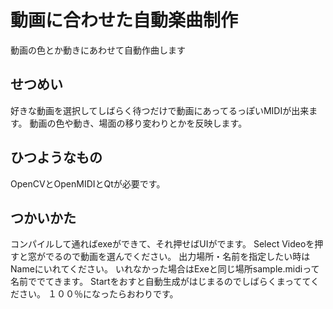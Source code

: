 動画に合わせた自動楽曲制作
====

動画の色とか動きにあわせて自動作曲します

## せつめい
好きな動画を選択してしばらく待つだけで動画にあってるっぽいMIDIが出来ます。
動画の色や動き、場面の移り変わりとかを反映します。

## ひつようなもの
OpenCVとOpenMIDIとQtが必要です。

## つかいかた
コンパイルして通ればexeができて、それ押せばUIがでます。
Select Videoを押すと窓がでるので動画を選んでください。
出力場所・名前を指定したい時はNameにいれてください。
いれなかった場合はExeと同じ場所sample.midiって名前ででてきます。
Startをおすと自動生成がはじまるのでしばらくまっててください。
１００％になったらおわりです。

